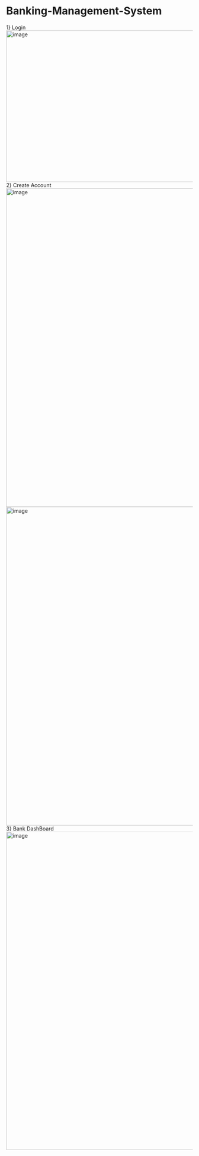 ﻿# Banking-Management-System

1} Login
<img width="509" height="408" alt="image" src="https://github.com/user-attachments/assets/d36706c2-daa4-4b95-b890-13985ad54c93" />
2} Create Account
<img width="618" height="858" alt="image" src="https://github.com/user-attachments/assets/4312e5b8-3d00-4969-9cda-84f5a9d1174c" />
<img width="611" height="858" alt="image" src="https://github.com/user-attachments/assets/556b4c8e-8405-4055-b07a-7aed03b70605" />
3} Bank DashBoard
<img width="1102" height="857" alt="image" src="https://github.com/user-attachments/assets/65a3c279-86e1-4698-abac-759c5676aba9" />
